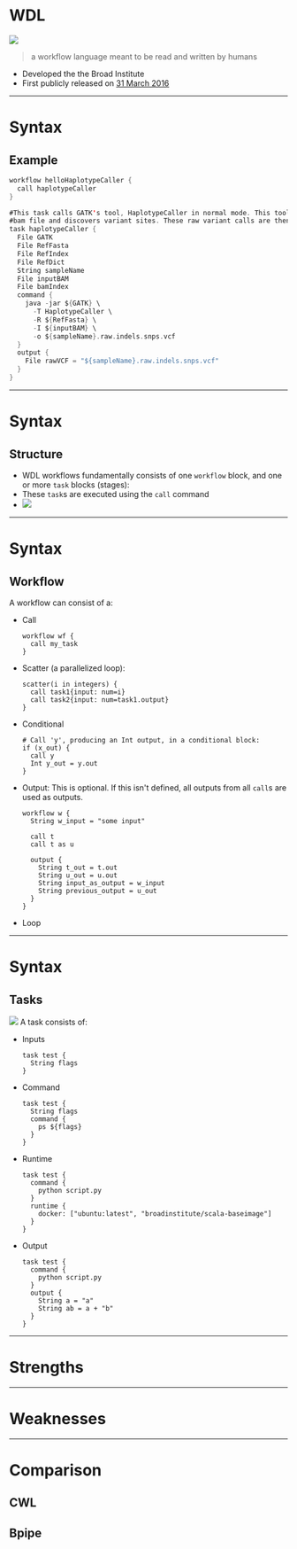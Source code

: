 # WDL

![](https://software.broadinstitute.org/wdl/resources/img_shared/wdl-logo_white.png)

> a workflow language meant to be read and written by humans

* Developed the the Broad Institute
* First publicly released on [31 March 2016](https://software.broadinstitute.org/gatk/blog?id=7349)

---
# Syntax
## Example
```scala
workflow helloHaplotypeCaller {
  call haplotypeCaller
}

#This task calls GATK's tool, HaplotypeCaller in normal mode. This tool takes a pre-processed 
#bam file and discovers variant sites. These raw variant calls are then written to a vcf file.
task haplotypeCaller {
  File GATK
  File RefFasta
  File RefIndex
  File RefDict
  String sampleName
  File inputBAM
  File bamIndex
  command {
    java -jar ${GATK} \
      -T HaplotypeCaller \
      -R ${RefFasta} \
      -I ${inputBAM} \
      -o ${sampleName}.raw.indels.snps.vcf
  }
  output {
    File rawVCF = "${sampleName}.raw.indels.snps.vcf"
  }
}
```
---
# Syntax
## Structure

* WDL workflows fundamentally consists of one `workflow` block, and one or more `task` blocks (stages):
* These `task`s are executed using the `call` command
* ![](https://software.broadinstitute.org/wdl/img/WDL-workflow.png)
---
# Syntax
## Workflow
A workflow can consist of a:
* Call
    ```
    workflow wf {
      call my_task
    }
    ```
* Scatter (a parallelized loop):
    ```
    scatter(i in integers) {
      call task1{input: num=i}
      call task2{input: num=task1.output}
    }
    ```
* Conditional
    ```
    # Call 'y', producing an Int output, in a conditional block:
    if (x_out) {
      call y
      Int y_out = y.out
    }
    ```
* Output:
    This is optional. If this isn't defined, all outputs from all `call`s are used as outputs.
    ```
    workflow w {
      String w_input = "some input"
      
      call t
      call t as u
      
      output {
        String t_out = t.out
        String u_out = u.out
        String input_as_output = w_input
        String previous_output = u_out
      }
    }
    ```
* Loop
---
# Syntax
## Tasks
![](https://software.broadinstitute.org/wdl/img/WDL-task-variables.png)
A task consists of:
* Inputs
    ```
    task test {
      String flags
    }
    ```
* Command
    ```
    task test {
      String flags
      command {
        ps ${flags}
      }
    }
    ```
* Runtime
    ```
    task test {
      command {
        python script.py
      }
      runtime {
        docker: ["ubuntu:latest", "broadinstitute/scala-baseimage"]
      }
    }
    ```
* Output
    ```
    task test {
      command {
        python script.py
      }
      output {
        String a = "a"
        String ab = a + "b"
      }
    }
    ```
---
# Strengths

---
# Weaknesses
---
# Comparison
## CWL

## Bpipe
